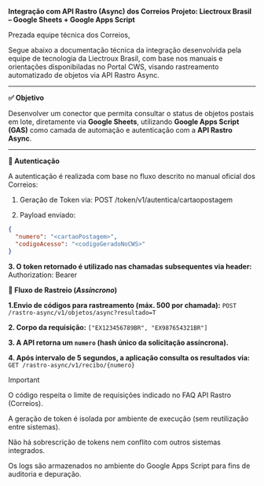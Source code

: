 **Integração com API Rastro (Async) dos Correios** 
**Projeto: Liectroux Brasil – Google Sheets + Google Apps Script**

Prezada equipe técnica dos Correios,

Segue abaixo a documentação técnica da integração desenvolvida pela equipe de tecnologia da Liectroux Brasil, com base nos manuais e orientações disponibiladas no Portal CWS, visando rastreamento automatizado de objetos via API Rastro Async.

---

 **✅ Objetivo**

Desenvolver um conector que permita consultar o status de objetos postais em lote, diretamente via **Google Sheets**, utilizando **Google Apps Script (GAS)** como camada de automação e autenticação com a **API Rastro Async**.

---

 **🔐 Autenticação**

A autenticação é realizada com base no fluxo descrito no manual oficial dos Correios:

1. Geração de Token via: POST /token/v1/autentica/cartaopostagem

2. Payload enviado:
```json
{
  "numero": "<cartaoPostagem>",
  "codigoAcesso": "<codigoGeradoNoCWS>"
}
```
**3. O token retornado é utilizado nas chamadas subsequentes via header:**
  Authorization: Bearer <token>

**🔁 Fluxo de Rastreio (_Assíncrono_)**

**1.Envio de códigos para rastreamento (máx. 500 por chamada):**
```POST /rastro-async/v1/objetos/async?resultado=T```

**2. Corpo da requisição:**
```["EX123456789BR", "EX987654321BR"]```

**3. A API retorna um ```numero``` (hash único da solicitação assíncrona).**

**4. Após intervalo de 5 segundos, a aplicação consulta os resultados via:**
```GET /rastro-async/v1/recibo/{numero}```


> [!IMPORTANT] 
> O código respeita o limite de requisições indicado no FAQ API Rastro (Correios).
>
> A geração de token é isolada por ambiente de execução (sem reutilização entre sistemas).
>
> Não há sobrescrição de tokens nem conflito com outros sistemas integrados.
>
> Os logs são armazenados no ambiente do Google Apps Script para fins de auditoria e depuração.
